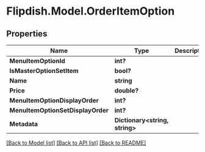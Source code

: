 # Flipdish.Model.OrderItemOption
## Properties

Name | Type | Description | Notes
------------ | ------------- | ------------- | -------------
**MenuItemOptionId** | **int?** |  | [optional] 
**IsMasterOptionSetItem** | **bool?** |  | [optional] 
**Name** | **string** |  | [optional] 
**Price** | **double?** |  | [optional] 
**MenuItemOptionDisplayOrder** | **int?** |  | [optional] 
**MenuItemOptionSetDisplayOrder** | **int?** |  | [optional] 
**Metadata** | **Dictionary&lt;string, string&gt;** |  | [optional] 

[[Back to Model list]](../README.md#documentation-for-models) [[Back to API list]](../README.md#documentation-for-api-endpoints) [[Back to README]](../README.md)

